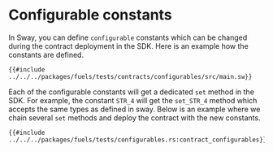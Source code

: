 # Configurable constants

In Sway, you can define `configurable` constants which can be changed during the contract deployment in the SDK. Here is an example how the constants are defined.

```rust,ignore
{{#include ../../../packages/fuels/tests/contracts/configurables/src/main.sw}}
```
Each of the configurable constants will get a dedicated `set` method in the SDK. For example, the constant `STR_4` will get the `set_STR_4` method which accepts the same types as defined in sway. Below is an example where we chain several `set` methods and deploy the contract with the new constants.

```rust,ignore
{{#include ../../../packages/fuels/tests/configurables.rs:contract_configurables}}
```


